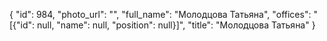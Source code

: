 {
    "id": 984,
    "photo_url": "",
    "full_name": "Молодцова Татьяна",
    "offices": "[{\"id\": null, \"name\": null, \"position\": null}]",
    "title": "Молодцова Татьяна"
}
